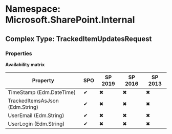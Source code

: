 # Namespace: Microsoft.SharePoint.Internal

## Complex Type: TrackedItemUpdatesRequest

### Properties

**Availability matrix**

Property | SPO | SP 2019 | SP 2016 | SP 2013
----------|-----|---------|---------|--------
TimeStamp (Edm.DateTime) | ✔ | ✖ | ✖ | ✖
TrackedItemsAsJson (Edm.String) | ✔ | ✖ | ✖ | ✖
UserEmail (Edm.String) | ✔ | ✖ | ✖ | ✖
UserLogin (Edm.String) | ✔ | ✖ | ✖ | ✖
